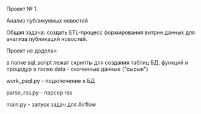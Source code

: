 Проект № 1.

Анализ публикуемых новостей

Общая задача: создать ETL-процесс формирования витрин данных для анализа публикаций новостей.

Проект не доделан

в папке sql_script лежат скрипты для создания таблиц БД, функций и процедур
в папке data - скаченные данные ("сырые")

work_psql.py - подключение к БД

parse_rss.py - парсер rss

main.py - запуск задач для Airflow
